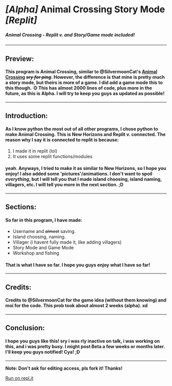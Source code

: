 # *[Alpha]* Animal Crossing Story Mode *[Replit]*
##### Animal Crossing - Replit v. and Story/Game mode included!
--- 

## Preview:
#### This program is Animal Crossing, similar to @SilvermoonCat's [Animal Crossing](https://repl.it/talk/share/Animal-Crossing-New-Horizons/119091) ~~*sry for ping*~~. However, the difference is that mine is pretty much a story mode, but theirs is more of a game. I did add a game mode this to this though. :D This has almost 2000 lines of code, plus more in the future, as this is Alpha. I will try to keep you guys as updated as possible!
--- 

## Introduction:
#### As I know python the most out of all other programs, I chose python to make Animal Crossing. This is New Horizons and Replit v. connected. The reason why I say it is connected to replit is because:
1. I made it in replit (lol)
2. It uses some replit functions/modules

#### yeah. Anyways, I tried to make it as similar to New Horizons, so I hope you enjoy! I also added some 'pictures'/animations. I don't want to spoil *everything*, but I will tell you that I made island choosing, island naming, villagers, etc. I will tell you more in the next section. ;D
--- 

## Sections:
#### So far in this program, I have made:
* Username and ~~almost~~ saving.
* Island choosing, naming.
* Villager (i havent fully made it, like adding villagers)
* Story Mode and Game Mode
* Workshop and fishing

#### That is what I have so far. I hope you guys enjoy what I have so far!
--- 

## Credits:
#### Credits to @SilvermoonCat for the game idea (without them knowing) and moi for the code. This prob took about almost 2 weeks (alpha). xd
--- 

## Conclusion:
#### I hope you guys like this! sry i was rly inactive on talk, i was working on this, and i was pretty busy. I might post Beta a few weeks or months later. I'll keep you guys notified! Cya! ;D
--- 
**Note: Don't ask for editing access, pls fork it! Thanks!**


[Run on repl.it](https://repl.it/@darkdarcool/Animal-Crossing-FORK)
